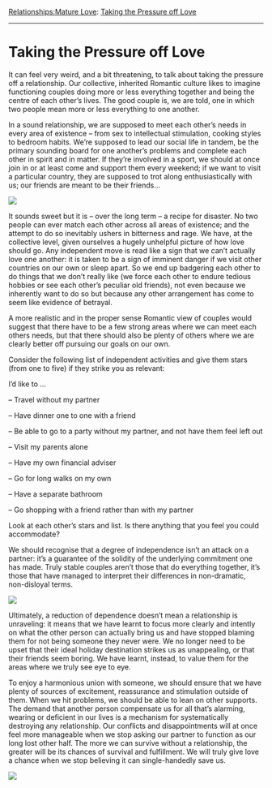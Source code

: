 [Relationships:](https://www.theschooloflife.com/thebookoflife/category/relationships/)[Mature Love](https://www.theschooloflife.com/thebookoflife/category/relationships/mature-love/): [Taking the Pressure off Love](https://www.theschooloflife.com/thebookoflife/taking-the-pressure-off-love/)

* * *

# Taking the Pressure off Love

It can feel very weird, and a bit threatening, to talk about taking the pressure off a relationship. Our collective, inherited Romantic culture likes to imagine functioning couples doing more or less everything together and being the centre of each other’s lives. The good couple is, we are told, one in which two people mean more or less everything to one another.

In a sound relationship, we are supposed to meet each other’s needs in every area of existence – from sex to intellectual stimulation, cooking styles to bedroom habits. We’re supposed to lead our social life in tandem, be the primary sounding board for one another’s problems and complete each other in spirit and in matter. If they’re involved in a sport, we should at once join in or at least come and support them every weekend; if we want to visit a particular country, they are supposed to trot along enthusiastically with us; our friends are meant to be their friends…

![](https://www.theschooloflife.com/thebookoflife/wp-content/uploads/2019/01/Pressure-off-2-1024x623.jpg)

It sounds sweet but it is – over the long term – a recipe for disaster. No two people can ever match each other across all areas of existence; and the attempt to do so inevitably ushers in bitterness and rage. We have, at the collective level, given ourselves a hugely unhelpful picture of how love should go. Any independent move is read like a sign that we can’t actually love one another: it is taken to be a sign of imminent danger if we visit other countries on our own or sleep apart. So we end up badgering each other to do things that we don’t really like (we force each other to endure tedious hobbies or see each other’s peculiar old friends), not even because we inherently want to do so but because any other arrangement has come to seem like evidence of betrayal.

A more realistic and in the proper sense Romantic view of couples would suggest that there have to be a few strong areas where we can meet each others needs, but that there should also be plenty of others where we are clearly better off pursuing our goals on our own.

Consider the following list of independent activities and give them stars (from one to five) if they strike you as relevant:

I’d like to …

– Travel without my partner

– Have dinner one to one with a friend

– Be able to go to a party without my partner, and not have them feel left out

– Visit my parents alone

– Have my own financial adviser

– Go for long walks on my own

– Have a separate bathroom

– Go shopping with a friend rather than with my partner

Look at each other’s stars and list. Is there anything that you feel you could accommodate?

We should recognise that a degree of independence isn’t an attack on a partner: it’s a guarantee of the solidity of the underlying commitment one has made. Truly stable couples aren’t those that do everything together, it’s those that have managed to interpret their differences in non-dramatic, non-disloyal terms.

![](https://www.theschooloflife.com/thebookoflife/wp-content/uploads/2019/01/Pressure-Off.jpg)

Ultimately, a reduction of dependence doesn’t mean a relationship is unraveling: it means that we have learnt to focus more clearly and intently on what the other person can actually bring us and have stopped blaming them for not being someone they never were. We no longer need to be upset that their ideal holiday destination strikes us as unappealing, or that their friends seem boring. We have learnt, instead, to value them for the areas where we truly see eye to eye.

To enjoy a harmonious union with someone, we should ensure that we have plenty of sources of excitement, reassurance and stimulation outside of them. When we hit problems, we should be able to lean on other supports. The demand that another person compensate us for all that’s alarming, wearing or deficient in our lives is a mechanism for systematically destroying any relationship. Our conflicts and disappointments will at once feel more manageable when we stop asking our partner to function as our long lost other half. The more we can survive without a relationship, the greater will be its chances of survival and fulfillment. We will truly give love a chance when we stop believing it can single-handedly save us.

[![](https://img.youtube.com/vi/tgBIPZSwi20/0.jpg)](https://www.youtube.com/embed/tgBIPZSwi20 '')
